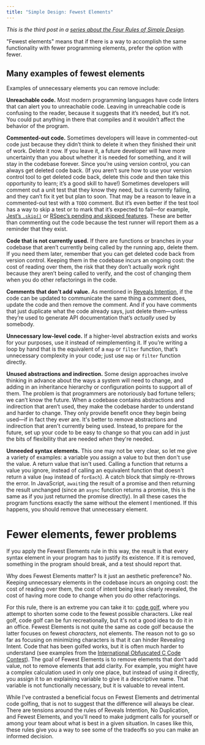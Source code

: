 ```yaml
---
title: "Simple Design: Fewest Elements"
---
```


_This is the third post in a [series about the Four Rules of Simple Design](/2024/03/06/simple-design-reveals-intention.html)._

"Fewest elements" means that if there is a way to accomplish the same functionality with fewer programming elements, prefer the option with fewer.

## Many examples of fewest elements

Examples of unnecessary elements you can remove include:

**Unreachable code.** Most modern programming languages have code linters that can alert you to unreachable code. Leaving in unreachable code is confusing to the reader, because it suggests that it’s needed, but it’s not. You could put anything in there that compiles and it wouldn’t affect the behavior of the program.

**Commented-out code.** Sometimes developers will leave in commented-out code just because they didn’t think to delete it when they finished their unit of work. Delete it now. If you leave it, a future developer will have more uncertainty than you about whether it is needed for something, and it will stay in the codebase forever. Since you’re using version control, you can always get deleted code back. (If you aren’t sure how to use your version control tool to get deleted code back, delete this code and then take this opportunity to learn; it’s a good skill to have!) Sometimes developers will comment out a unit test that they know they need, but is currently failing, and they can’t fix it yet but plan to soon. That may be a reason to leave in a commented-out test with a `TODO` comment. But it’s even better if the test tool has a way to skip a test or to mark that it’s expected to fail—for example, [Jest’s `.skip()`](https://jestjs.io/docs/api#testskipname-fn) or [RSpec’s pending and skipped features](https://rspec.info/features/3-13/rspec-core/pending-and-skipped-examples/). These are better than commenting out the code because the test runner will report them as a reminder that they exist.

**Code that is not currently used.** If there are functions or branches in your codebase that aren’t currently being called by the running app, delete them. If you need them later, remember that you can get deleted code back from version control. Keeping them in the codebase incurs an ongoing cost: the cost of reading over them, the risk that they don’t actually work right because they aren’t being called to verify, and the cost of changing them when you do other refactorings in the code.

**Comments that don’t add value.** As mentioned in [Reveals Intention](/2024-03-06-simple-design-reveals-intention.html), if the code can be updated to communicate the same thing a comment does, update the code and then remove the comment. And if you have comments that just duplicate what the code already says, just delete them—unless they’re used to generate API documentation that’s *actually* used by somebody.

**Unnecessary low-level code.** If a higher-level abstraction exists and works for your purposes, use it instead of reimplementing it. If you’re writing a loop by hand that is the equivalent of a `map` or `filter` function, that’s unnecessary complexity in your code; just use `map` or `filter` function directly.

**Unused abstractions and indirection.** Some design approaches involve thinking in advance about the ways a system will need to change, and adding in an inheritance hierarchy or configuration points to support all of them. The problem is that programmers are notoriously bad fortune tellers; we can’t know the future. When a codebase contains abstractions and indirection that aren’t used, they make the codebase harder to understand and harder to change. They only provide benefit once they begin being used—if in fact they ever are. It's better to remove abstractions and indirection that aren't currently being used. Instead, to prepare for the future, set up your code to be easy to change so that you can add in just the bits of flexibility that are needed *when* they're needed.

**Unneeded syntax elements.** This one may not be very clear, so let me give a variety of examples: a variable you assign a value to but then don't use the value. A return value that isn't used. Calling a function that returns a value you ignore, instead of calling an equivalent function that doesn't return a value (`map` instead of `forEach`). A catch block that simply re-throws the error. In JavaScript, `await`ing the result of a promise and then returning the result unchanged (since an `async` function returns a promise, this is the same as if you just returned the promise directly). In all these cases the program functions exactly the same without the element I mentioned. If this happens, you should remove that unnecessary element.

# Fewer elements, fewer problems

If you apply the Fewest Elements rule in this way, the result is that every syntax element in your program has to justify its existence. If it is removed, something in the program should break, and a test should report that.

Why does Fewest Elements matter? Is it just an aesthetic preference? No. Keeping unnecessary elements in the codebase incurs an ongoing cost: the cost of reading over them, the cost of intent being less clearly revealed, the cost of having more code to change when you do other refactorings.

For this rule, there is an extreme you can take it to: [code golf](https://en.wikipedia.org/wiki/Code_golf), where you attempt to shorten some code to the fewest possible characters. Like real golf, code golf can be fun recreationally, but it's not a good idea to do it in an office. Fewest Elements is not quite the same as code golf because the latter focuses on fewest *characters*, not elements. The reason not to go so far as focusing on minimizing characters is that it can hinder Revealing Intent. Code that has been golfed works, but it is often much harder to understand (see examples from the [International Obfuscated C Code Contest](https://www.ioccc.org/)). The goal of Fewest Elements is to remove elements that don't add value, not to remove elements that add clarity. For example, you might have a complex calculation used in only one place, but instead of using it directly, you assign it to an explaining variable to give it a descriptive name. That variable is not functionally necessary, but it is valuable to reveal intent.

While I've contrasted a beneficial focus on Fewest Elements and detrimental code golfing, that is not to suggest that the difference will always be clear. There are tensions around the rules of Reveals Intention, No Duplication, and Fewest Elements, and you'll need to make judgment calls for yourself or among your team about what is best in a given situation. In cases like this, these rules give you a way to see some of the tradeoffs so you can make an informed decision.
